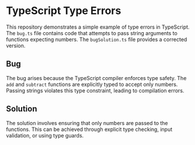 # TypeScript Type Errors

This repository demonstrates a simple example of type errors in TypeScript. The `bug.ts` file contains code that attempts to pass string arguments to functions expecting numbers.  The `bugSolution.ts` file provides a corrected version.

## Bug
The bug arises because the TypeScript compiler enforces type safety. The `add` and `subtract` functions are explicitly typed to accept only numbers. Passing strings violates this type constraint, leading to compilation errors.

## Solution
The solution involves ensuring that only numbers are passed to the functions. This can be achieved through explicit type checking, input validation, or using type guards.